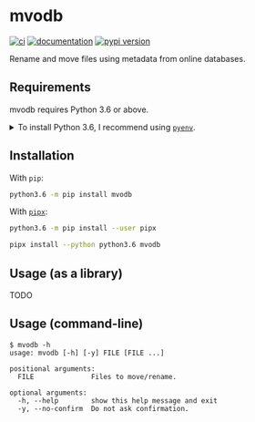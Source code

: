 # mvodb

[![ci](https://github.com/pawamoy/mvodb/workflows/ci/badge.svg)](https://github.com/pawamoy/mvodb/actions?query=workflow%3Aci)
[![documentation](https://img.shields.io/badge/docs-mkdocs%20material-blue.svg?style=flat)](https://pawamoy.github.io/mvodb/)
[![pypi version](https://img.shields.io/pypi/v/mvodb.svg)](https://pypi.org/project/mvodb/)

Rename and move files using metadata from online databases.

## Requirements

mvodb requires Python 3.6 or above.

<details>
<summary>To install Python 3.6, I recommend using <a href="https://github.com/pyenv/pyenv"><code>pyenv</code></a>.</summary>

```bash
# install pyenv
git clone https://github.com/pyenv/pyenv ~/.pyenv

# setup pyenv (you should also put these three lines in .bashrc or similar)
export PATH="${HOME}/.pyenv/bin:${PATH}"
export PYENV_ROOT="${HOME}/.pyenv"
eval "$(pyenv init -)"

# install Python 3.6
pyenv install 3.6.12

# make it available globally
pyenv global system 3.6.12
```
</details>

## Installation

With `pip`:
```bash
python3.6 -m pip install mvodb
```

With [`pipx`](https://github.com/pipxproject/pipx):
```bash
python3.6 -m pip install --user pipx

pipx install --python python3.6 mvodb
```

## Usage (as a library)

TODO

## Usage (command-line)

```console
$ mvodb -h
usage: mvodb [-h] [-y] FILE [FILE ...]

positional arguments:
  FILE              Files to move/rename.

optional arguments:
  -h, --help        show this help message and exit
  -y, --no-confirm  Do not ask confirmation.
```

